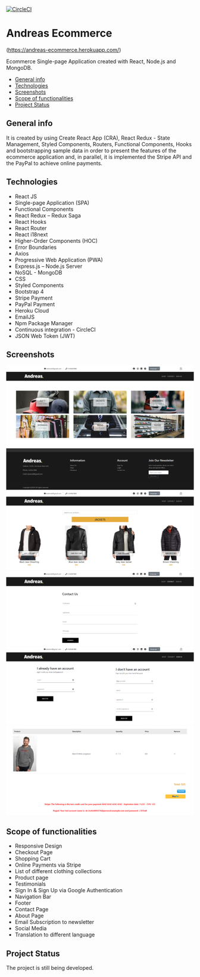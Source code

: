 [![CircleCI](https://circleci.com/gh/circleci/circleci-docs.svg?style=svg)](https://circleci.com/gh/AndreasPr/andreas-ecommerce)  

# Andreas Ecommerce 
(https://andreas-ecommerce.herokuapp.com/)

Ecommerce Single-page Application created with React, Node.js and MongoDB.  
* [General info](#general-info)
* [Technologies](#technologies)
* [Screenshots](#screenshots)
* [Scope of functionalities](#scope-of-functionalities)
* [Project Status](#project-status)

## General info
It is created by using Create React App (CRA), React Redux - State Management, Styled Components, Routers, Functional Components, Hooks and bootstrapping sample data in order to present the features of the ecommerce application and, in parallel, it is implemented the Stripe API and the PayPal to achieve online payments. 
## Technologies
* React JS
* Single-page Application (SPA)
* Functional Components
* React Redux – Redux Saga
* React Hooks
* React Router
* React i18next
* Higher-Order Components (HOC)
* Error Boundaries
* Axios
* Progressive Web Application (PWA)
* Express.js – Node.js Server
* NoSQL - MongoDB
* CSS
* Styled Components
* Bootstrap 4
* Stripe Payment
* PayPal Payment
* Heroku Cloud
* EmailJS
* Npm Package Manager
* Continuous integration - CircleCI
* JSON Web Token (JWT)

## Screenshots
![photo1](https://github.com/AndreasPr/andreas-ecommerce/blob/master/photo1.PNG)
![photo2](https://github.com/AndreasPr/andreas-ecommerce/blob/master/photo2.PNG)
![photo3](https://github.com/AndreasPr/andreas-ecommerce/blob/master/photo3.PNG)
![photo4](https://github.com/AndreasPr/andreas-ecommerce/blob/master/photo4.PNG)
![photo5](https://github.com/AndreasPr/andreas-ecommerce/blob/master/photo5.PNG)
![photo6](https://github.com/AndreasPr/andreas-ecommerce/blob/master/photo6.PNG)

## Scope of functionalities
* Responsive Design
* Checkout Page
* Shopping Cart
* Online Payments via Stripe
* List of different clothing collections
* Product page
* Testimonials
* Sign In & Sign Up via Google Authentication
* Navigation Bar
* Footer
* Contact Page
* About Page
* Email Subscription to newsletter
* Social Media
* Translation to different language

## Project Status
The project is still being developed.

